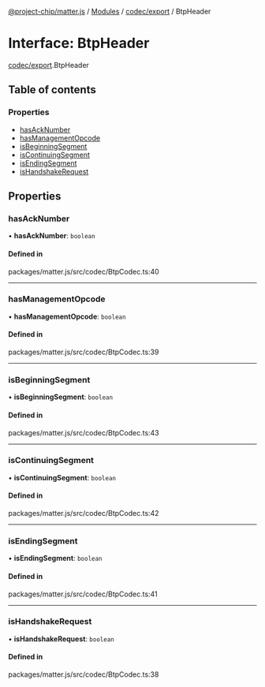 [@project-chip/matter.js](../README.md) / [Modules](../modules.md) / [codec/export](../modules/codec_export.md) / BtpHeader

# Interface: BtpHeader

[codec/export](../modules/codec_export.md).BtpHeader

## Table of contents

### Properties

- [hasAckNumber](codec_export.BtpHeader.md#hasacknumber)
- [hasManagementOpcode](codec_export.BtpHeader.md#hasmanagementopcode)
- [isBeginningSegment](codec_export.BtpHeader.md#isbeginningsegment)
- [isContinuingSegment](codec_export.BtpHeader.md#iscontinuingsegment)
- [isEndingSegment](codec_export.BtpHeader.md#isendingsegment)
- [isHandshakeRequest](codec_export.BtpHeader.md#ishandshakerequest)

## Properties

### hasAckNumber

• **hasAckNumber**: `boolean`

#### Defined in

packages/matter.js/src/codec/BtpCodec.ts:40

___

### hasManagementOpcode

• **hasManagementOpcode**: `boolean`

#### Defined in

packages/matter.js/src/codec/BtpCodec.ts:39

___

### isBeginningSegment

• **isBeginningSegment**: `boolean`

#### Defined in

packages/matter.js/src/codec/BtpCodec.ts:43

___

### isContinuingSegment

• **isContinuingSegment**: `boolean`

#### Defined in

packages/matter.js/src/codec/BtpCodec.ts:42

___

### isEndingSegment

• **isEndingSegment**: `boolean`

#### Defined in

packages/matter.js/src/codec/BtpCodec.ts:41

___

### isHandshakeRequest

• **isHandshakeRequest**: `boolean`

#### Defined in

packages/matter.js/src/codec/BtpCodec.ts:38
